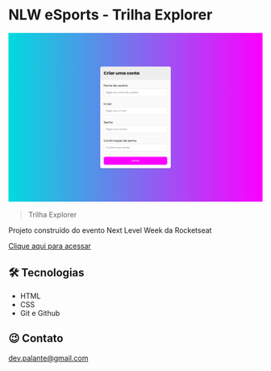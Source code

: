 # NLW eSports - Trilha Explorer

![preview](.github/preview.png)

> Trilha Explorer

Projeto construído do evento Next Level Week da Rocketseat

[Clique aqui para acessar](https://palante934.github.io/nlw/)

## 🛠 Tecnologias

- HTML
- CSS
- Git e Github

## 😉 Contato

dev.palante@gmail.com
